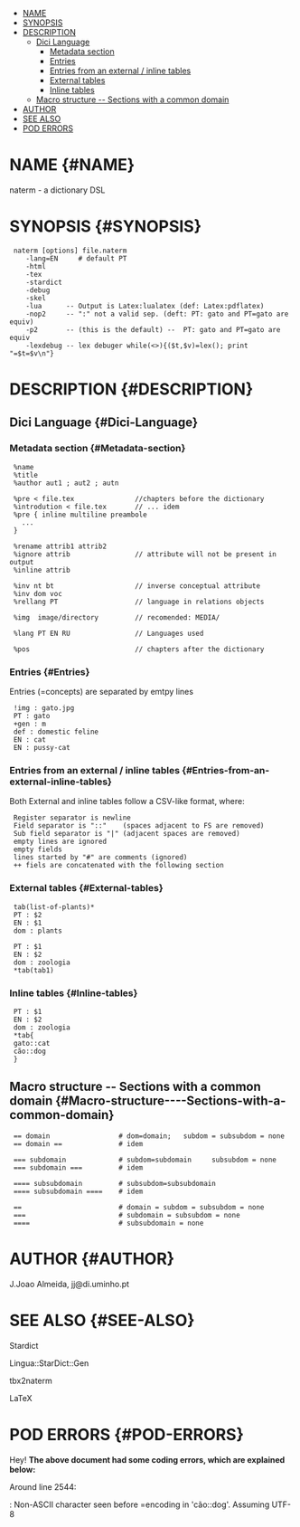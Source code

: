 -   [NAME](#NAME)
-   [SYNOPSIS](#SYNOPSIS)
-   [DESCRIPTION](#DESCRIPTION)
    -   [Dici Language](#Dici-Language)
        -   [Metadata section](#Metadata-section)
        -   [Entries](#Entries)
        -   [Entries from an external / inline
            tables](#Entries-from-an-external-inline-tables)
        -   [External tables](#External-tables)
        -   [Inline tables](#Inline-tables)
    -   [Macro structure \-- Sections with a common
        domain](#Macro-structure----Sections-with-a-common-domain)
-   [AUTHOR](#AUTHOR)
-   [SEE ALSO](#SEE-ALSO)
-   [POD ERRORS](#POD-ERRORS)

# NAME {#NAME}

naterm - a dictionary DSL

# SYNOPSIS {#SYNOPSIS}

     naterm [options] file.naterm
        -lang=EN     # default PT
        -html
        -tex
        -stardict
        -debug
        -skel
        -lua      -- Output is Latex:lualatex (def: Latex:pdflatex)
        -nop2     -- ":" not a valid sep. (deft: PT: gato and PT=gato are equiv)
        -p2       -- (this is the default) --  PT: gato and PT=gato are equiv
        -lexdebug -- lex debuger while(<>){($t,$v)=lex(); print "=$t=$v\n"}

# DESCRIPTION {#DESCRIPTION}

## Dici Language {#Dici-Language}

### Metadata section {#Metadata-section}

     %name
     %title
     %author aut1 ; aut2 ; autn

     %pre < file.tex               //chapters before the dictionary
     %introdution < file.tex       // ... idem
     %pre { inline multiline preambole
       ...
     }

     %rename attrib1 attrib2
     %ignore attrib                // attribute will not be present in output
     %inline attrib

     %inv nt bt                    // inverse conceptual attribute
     %inv dom voc
     %rellang PT                   // language in relations objects

     %img  image/directory         // recomended: MEDIA/

     %lang PT EN RU                // Languages used

     %pos                          // chapters after the dictionary

### Entries {#Entries}

Entries (=concepts) are separated by emtpy lines

     !img : gato.jpg
     PT : gato
     +gen : m
     def : domestic feline
     EN : cat
     EN : pussy-cat

### Entries from an external / inline tables {#Entries-from-an-external-inline-tables}

Both External and inline tables follow a CSV-like format, where:

     Register separator is newline
     Field separator is "::"    (spaces adjacent to FS are removed)
     Sub field separator is "|" (adjacent spaces are removed)
     empty lines are ignored
     empty fields
     lines started by "#" are comments (ignored)
     ++ fiels are concatenated with the following section

### External tables {#External-tables}

     tab(list-of-plants)*
     PT : $2
     EN : $1
     dom : plants

     PT : $1
     EN : $2
     dom : zoologia
     *tab(tab1)

### Inline tables {#Inline-tables}

     PT : $1
     EN : $2
     dom : zoologia
     *tab{
     gato::cat
     cão::dog
     }

## Macro structure \-- Sections with a common domain {#Macro-structure----Sections-with-a-common-domain}

     == domain                 # dom=domain;   subdom = subsubdom = none
     == domain ==              # idem

     === subdomain             # subdom=subdomain     subsubdom = none
     === subdomain ===         # idem

     ==== subsubdomain         # subsubdom=subsubdomain
     ==== subsubdomain ====    # idem

     ==                        # domain = subdom = subsubdom = none
     ===                       # subdomain = subsubdom = none
     ====                      # subsubdomain = none

# AUTHOR {#AUTHOR}

J.Joao Almeida, jj\@di.uminho.pt

# SEE ALSO {#SEE-ALSO}

Stardict

Lingua::StarDict::Gen

tbx2naterm

LaTeX

# POD ERRORS {#POD-ERRORS}

Hey! **The above document had some coding errors, which are explained
below:**

Around line 2544:

:   Non-ASCII character seen before =encoding in \'cão::dog\'. Assuming
    UTF-8
